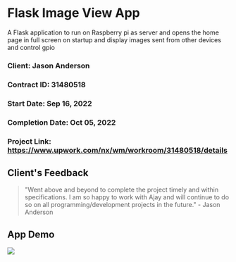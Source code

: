 # Flask Image View App

A Flask application to run on Raspberry pi as server and opens the home page in full screen on startup and display images sent from other devices and control gpio

### Client: Jason Anderson

### Contract ID: 31480518

### Start Date: Sep 16, 2022

### Completion Date: Oct 05, 2022

### Project Link: https://www.upwork.com/nx/wm/workroom/31480518/details

## Client's Feedback

> "Went above and beyond to complete the project timely and within specifications. I am so happy to work with Ajay and will continue to do so on all programming/development projects in the future." - Jason Anderson

## App Demo

![](./screen_recording.gif)
